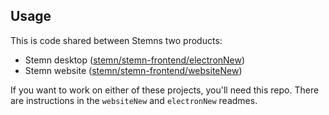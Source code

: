 ## Usage

This is code shared between Stemns two products:

* Stemn desktop ([stemn/stemn-frontend/electronNew](https://github.com/stemn/stemn-frontend/tree/master/electronNew)) 
* Stemn website ([stemn/stemn-frontend/websiteNew](https://github.com/stemn/stemn-frontend/tree/master/websiteNew))

If you want to work on either of these projects, you'll need this repo. There are instructions in the `websiteNew` and `electronNew` readmes.